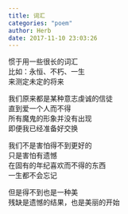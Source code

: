 ```yaml
---
title: 词汇
categories: "poem"
author: Herb
date: 2017-11-10 23:03:26
---
```

惯于用一些很长的词汇\
比如：永恒、不朽、一生\
来测定未定的将来

我们原来都是某种意志虔诚的信徒\
直到爱一个人而不得\
所有魔鬼的形象并没有出现\
即便我已经准备好交换

我们不是害怕得不到更好的\
只是害怕有遗憾\
在固有的年纪喜欢而不得的东西\
一生都不会忘记

但是得不到也是一种美\
残缺是遗憾的结果，也是美丽的开始